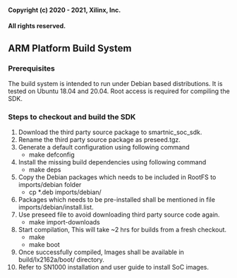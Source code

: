 #### Copyright (c) 2020 - 2021,  Xilinx, Inc.
#### All rights reserved.
## ARM Platform Build System
### Prerequisites
The build system is intended to run under Debian based distributions. It is tested on Ubuntu 18.04 and 20.04. Root access is required for compiling the SDK.

### Steps to checkout and build the SDK

1. Download the third party source package to smartnic_soc_sdk.
2. Rename the third party source package as preseed.tgz.
3. Generate a default configuration using following command
    -   make defconfig
4. Install the missing build dependencies using following command
    -    make deps
5. Copy the Debian packages which needs to be included in RootFS to imports/debian folder
    -   cp *.deb imports/debian/
6. Packages which needs to be pre-installed shall be mentioned in file imports/debian/install.list.
7. Use preseed file to avoid downloading third party source code again.
    -   make import-downloads
8. Start compilation, This will take ~2 hrs for builds from a fresh checkout.
    -   make
    -   make boot
9. Once successfully compiled, Images shall be available in build/lx2162a/boot/ directory.
10. Refer to SN1000 installation and user guide to install SoC images.

